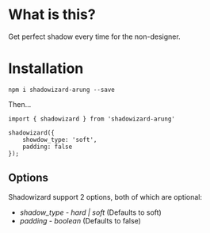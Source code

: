 # What is this?

Get perfect shadow every time for the non-designer.

# Installation

`npm i shadowizard-arung --save`

Then...

```
import { shadowizard } from 'shadowizard-arung'

shadowizard({
    showdow_type: 'soft',
    padding: false
});
```

## Options

Shadowizard support 2 options, both of which are optional:

* *shadow_type* - _hard | soft_ (Defaults to soft)
* *padding* - _boolean_ (Defaults to false)
